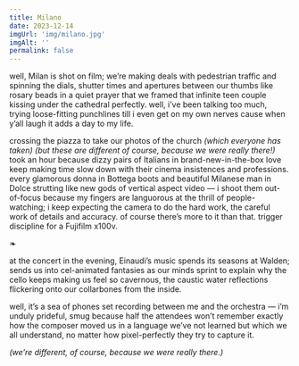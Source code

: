 ```yaml
---
title: Milano
date: 2023-12-14
imgUrl: 'img/milano.jpg'
imgAlt: ''
permalink: false
---
```

well, Milan is shot on film; we’re making deals with pedestrian traffic and spinning the dials, shutter times and apertures between our thumbs like rosary beads in a quiet prayer that we framed that infinite teen couple kissing under the cathedral perfectly. well, i’ve been talking too much, trying loose-fitting punchlines till i even get on my own nerves cause when y’all laugh it adds a day to my life.

crossing the piazza to take our photos of the church *(which everyone has taken) (but these are different of course, because we were really there!)* took an hour because dizzy pairs of Italians in brand-new-in-the-box love keep making time slow down with their cinema insistences and professions. every glamorous donna in Bottega boots and beautiful Milanese man in Dolce strutting like new gods of vertical aspect video — i shoot them out-of-focus because my fingers are languorous at the thrill of people-watching; i keep expecting the camera to do the hard work, the careful work of details and accuracy. of course there’s more to it than that. trigger discipline for a Fujifilm x100v.

❧

at the concert in the evening, Einaudi’s music spends its seasons at Walden; sends us into cel-animated fantasies as our minds sprint to explain why the cello keeps making us feel so cavernous, the caustic water reflections flickering onto our collarbones from the inside. 

well, it’s a sea of phones set recording between me and the orchestra — i’m unduly prideful, smug because half the attendees won’t remember exactly how the composer moved us in a language we’ve not learned but which we all understand, no matter how pixel-perfectly they try to capture it. 

<!-- your memory shoots out-of-focus because it’s your heart that turns the lens. -->

*(we’re different, of course, because we were really there.)*